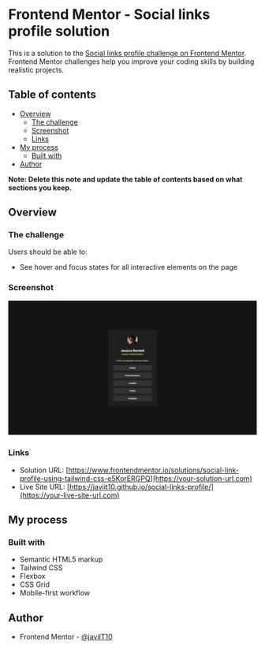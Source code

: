 # Frontend Mentor - Social links profile solution

This is a solution to the [Social links profile challenge on Frontend Mentor](https://www.frontendmentor.io/challenges/social-links-profile-UG32l9m6dQ). Frontend Mentor challenges help you improve your coding skills by building realistic projects.

## Table of contents

- [Overview](#overview)
  - [The challenge](#the-challenge)
  - [Screenshot](#screenshot)
  - [Links](#links)
- [My process](#my-process)
  - [Built with](#built-with)
- [Author](#author)

**Note: Delete this note and update the table of contents based on what sections you keep.**

## Overview

### The challenge

Users should be able to:

- See hover and focus states for all interactive elements on the page

### Screenshot

![](./design/Screenshot%202024-07-23%20at%2016-41-29%20Frontend%20Mentor%20Social%20links%20profile.png)

### Links

- Solution URL: [https://www.frontendmentor.io/solutions/social-link-profile-using-tailwind-css-e5KorERGPQ](https://your-solution-url.com)
- Live Site URL: [https://javiit10.github.io/social-links-profile/](https://your-live-site-url.com)

## My process

### Built with

- Semantic HTML5 markup
- Tailwind CSS
- Flexbox
- CSS Grid
- Mobile-first workflow

## Author

- Frontend Mentor - [@javiIT10](https://www.frontendmentor.io/profile/javiIT10)
